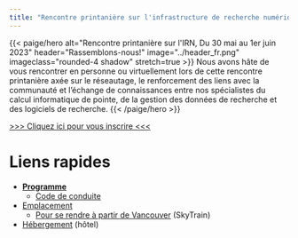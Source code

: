 ```yaml
---
title: "Rencontre printanière sur l'infrastructure de recherche numérique"
---
```


{{< paige/hero
    alt="Rencontre printanière sur l'IRN, Du 30 mai au 1er juin 2023"
    header="Rassemblons-nous!"
    image="../header_fr.png"
    imageclass="rounded-4 shadow"
    stretch=true >}}
Nous avons hâte de vous rencontrer en personne ou virtuellement lors de cette
rencontre printanière axée sur le réseautage, le renforcement des liens avec
la communauté et l’échange de connaissances entre nos spécialistes
du calcul informatique de pointe,
de la gestion des données de recherche
et des logiciels de recherche.
{{< /paige/hero >}}

<p class="text-center">
  <a class="btn btn-primary btn-lg" href="https://www.eventbrite.ca/e/spring-dri-connect-rencontre-printaniere-sur-lirn-tickets-600841572317" role="button" aria-disabled="true">
    &gt;&gt;&gt; Cliquez ici pour vous inscrire &lt;&lt;&lt;
  </a>
</p>

# Liens rapides

* [**Programme**](/fr/programme/)
  * [Code de conduite](/fr/code_de_conduite/)
* [Emplacement](/fr/assister/#emplacement)
  * [Pour se rendre à partir de Vancouver](/fr/assister/#pour-se-rendre-à-partir-de-vancouver)
    (SkyTrain)
* [Hébergement](/fr/assister/#hébergement) (hôtel)
